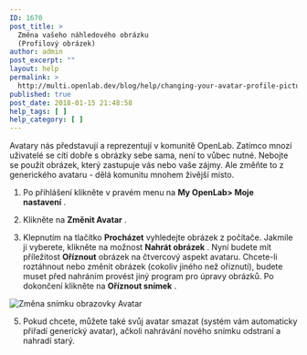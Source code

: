 ```yaml
---
ID: 1670
post_title: >
  Změna vašeho náhledového obrázku
  (Profilový obrázek)
author: admin
post_excerpt: ""
layout: help
permalink: >
  http://multi.openlab.dev/blog/help/changing-your-avatar-profile-picture-2/
published: true
post_date: 2018-01-15 21:48:58
help_tags: [ ]
help_category: [ ]
---
```

Avatary nás představují a reprezentují v komunitě OpenLab. Zatímco mnozí uživatelé se cítí dobře s obrázky sebe sama, není to vůbec nutné. Nebojte se použít obrázek, který zastupuje vás nebo vaše zájmy. Ale změňte to z generického avataru - dělá komunitu mnohem živější místo.

1. Po přihlášení klikněte v pravém menu na <strong>My OpenLab&gt; Moje nastavení</strong> .

2. Klikněte na <strong>Změnit Avatar</strong> .

3. Klepnutím na tlačítko <strong>Procházet</strong> vyhledejte obrázek z počítače. Jakmile ji vyberete, klikněte na možnost <strong>Nahrát obrázek</strong> . Nyní budete mít příležitost <strong>Oříznout</strong> obrázek na čtvercový aspekt avataru. Chcete-li roztáhnout nebo změnit obrázek (cokoliv jiného než oříznutí), budete muset před nahráním provést jiný program pro úpravy obrázků. Po dokončení klikněte na <strong>Oříznout snímek</strong> .

<strong>
</strong><img class="alignnone wp-image-36158 size-full" src="https://openlab.citytech.cuny.edu/wp-content/uploads/2012/08/Changing_Avatar_1_v2.png" alt="Změna snímku obrazovky Avatar" />

5. Pokud chcete, můžete také svůj avatar smazat (systém vám automaticky přiřadí generický avatar), ačkoli nahrávání nového snímku odstraní a nahradí starý.